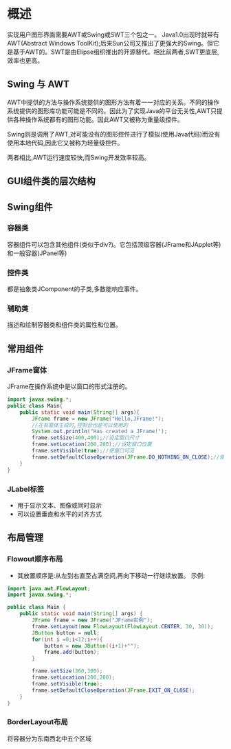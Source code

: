 # 概述  
实现用户图形界面需要AWT或Swing或SWT三个包之一。
Java1.0出现时就带有AWT(Abstract Windows ToolKit);后来Sun公司又推出了更强大的Swing。但它是基于AWT的。SWT是由Elipse组织推出的开源替代。相比前两者,SWT更底层,效率也更高。  

## Swing 与 AWT  
AWT中提供的方法与操作系统提供的图形方法有着一一对应的关系。不同的操作系统提供的图形库功能可能是不同的。因此为了实现Java的平台无关性,AWT只提供各种操作系统都有的图形功能。因此AWT又被称为重量级控件。 
   
Swing则是调用了AWT,对可能没有的图形控件进行了模拟(使用Java代码)而没有使用本地代码,因此它又被称为轻量级控件。  
  
两者相比,AWT运行速度较快,而Swing开发效率较高。  

## GUI组件类的层次结构  

## Swing组件  
### 容器类
容器组件可以包含其他组件(类似于div?)。它包括顶级容器(JFrame和JApplet等)和一般容器(JPanel等)  
### 控件类  
都是抽象类JComponent的子类,多数能响应事件。
### 辅助类
描述和绘制容器类和组件类的属性和位置。

## 常用组件  
### JFrame窗体  
JFrame在操作系统中是以窗口的形式注册的。
```java
import javax.swing.*;
public class Main{
	public static void main(String[] args){
		JFrame frame = new JFrame("Hello,JFrame!");
		//在有窗体生成时,控制台也是可以使用的
		System.out.println("Has created a JFrame!");
		frame.setSize(400,400);//设定窗口尺寸
		frame.setLocation(200,200);//设定窗口位置
		frame.setVisible(true);//使窗口可见
		frame.setDefaultCloseOperation(JFrame.DO_NOTHING_ON_CLOSE);//使窗口无法关闭
	}
}
```

### JLabel标签  
- 用于显示文本、图像或同时显示  
- 可以设置垂直和水平的对齐方式

## 布局管理  
### Flowout顺序布局  
- 其放置顺序是:从左到右直至占满空间,再向下移动一行继续放置。
示例:
```java
import java.awt.FlowLayout;
import javax.swing.*;

public class Main {
    public static void main(String[] args) {
		JFrame frame = new JFrame("JFrame实例");
		frame.setLayout(new FlowLayout(FlowLayout.CENTER, 30, 30));
		JButton button = null;
		for(int i =0;i<12;i++){
			button = new JButton((i+1)+"");
			frame.add(button);
		}

		frame.setSize(360,300);
		frame.setLocation(200,200);
		frame.setVisible(true);
		frame.setDefaultCloseOperation(JFrame.EXIT_ON_CLOSE);
	}
}
```

### BorderLayout布局  
将容器分为东南西北中五个区域